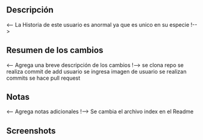 ## Descripción
<-- La Historia de este usuario es anormal ya que es unico en su especie !-->
## Resumen de los cambios
<-- Agrega una breve descripción de los cambios !-->
se clona repo
se realiza commit de add usuario
se ingresa imagen de usuario
se realizan commits
se hace pull request

## Notas
<-- Agrega notas adicionales !-->
Se cambia el archivo index en el Readme
## Screenshots







